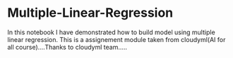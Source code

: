 # Multiple-Linear-Regression
In this notebook I have demonstrated how to build model using multiple linear regression.
This is a assignement module taken from cloudyml(AI for all course)....Thanks to cloudyml team.....
